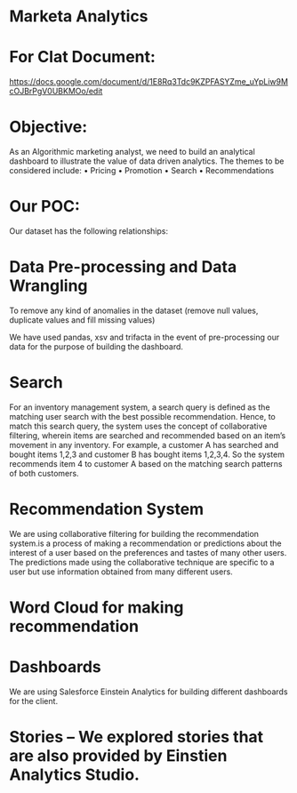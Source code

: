# Marketa Analytics
# For Clat Document:
https://docs.google.com/document/d/1E8Rq3Tdc9KZPFASYZme_uYpLiw9McOJBrPgV0UBKMOo/edit

# Objective:
As an Algorithmic marketing analyst, we need to build an analytical dashboard to illustrate the value of data driven analytics. The themes to be considered include: 
• Pricing 
• Promotion 
• Search 
• Recommendations

# Our POC:
Our dataset has the following relationships:
 

# Data Pre-processing and Data Wrangling
To remove any kind of anomalies in the dataset (remove null values, duplicate values and fill missing values)

We have used pandas, xsv and trifacta in the event of pre-processing our data for the purpose of building the dashboard.

# Search
For an inventory management system, a search query is defined as the matching user search with the best possible recommendation. Hence, to match this search query, the system uses the concept of collaborative filtering, wherein items are searched and recommended based on an item’s movement in any inventory. For example, a customer A has searched and bought items 1,2,3 and customer B has bought items 1,2,3,4. So the system recommends item 4 to customer A based on the matching search patterns of both customers.

# Recommendation System
 
We are using collaborative filtering for building the recommendation system.is a process of making a recommendation or predictions about the interest of a user based on the preferences and tastes of many other users. The predictions made using the collaborative technique are specific to a user but use information obtained from many different users.

# Word Cloud for making recommendation
 

# Dashboards
We are using Salesforce Einstein Analytics for building different dashboards for the client.

# Stories – We explored stories that are also provided by Einstien Analytics Studio.
